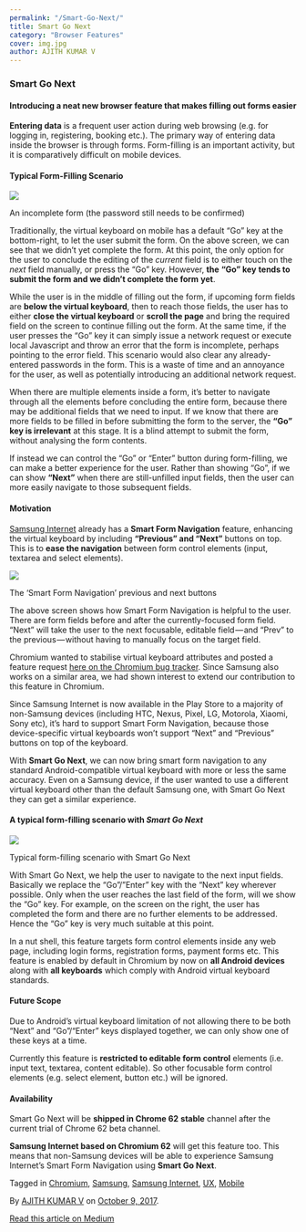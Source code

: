 ```yaml
---
permalink: "/Smart-Go-Next/"
title: Smart Go Next
category: "Browser Features"
cover: img.jpg
author: AJITH KUMAR V
---
```


### **Smart Go Next**

#### Introducing a neat new browser feature that makes filling out forms easier

**Entering data** is a frequent user action during web browsing (e.g. for logging in, registering, booking etc.). The primary way of entering data inside the browser is through forms. Form-filling is an important activity, but it is comparatively difficult on mobile devices.

#### **Typical Form-Filling Scenario**

![](https://cdn-images-1.medium.com/max/800/1*wJVp9Fs-aQij9Zukie1Vqg.png)

An incomplete form (the password still needs to be confirmed)

Traditionally, the virtual keyboard on mobile has a default “Go” key at the bottom-right, to let the user submit the form. On the above screen, we can see that we didn’t yet complete the form. At this point, the only option for the user to conclude the editing of the _current_ field is to either touch on the _next_ field manually, or press the “Go” key. However, **the** **“Go” key** **tends to submit the form and we didn’t complete the form** **yet**.

While the user is in the middle of filling out the form, if upcoming form fields  are **below the virtual keyboard**, then to reach those fields, the user has to either **close the virtual keyboard** or **scroll the page** and bring the required field on the screen to continue filling out the form. At the same time, if the user presses the “Go” key it can simply issue a network request or execute local Javascript and throw an error that the form is incomplete, perhaps pointing to the error field. This scenario would also clear any already-entered passwords in the form. This is a waste of time and an annoyance for the user, as well as potentially introducing an additional network request.

When there are multiple elements inside a form, it’s better to navigate through all the elements before concluding the entire form, because there may be additional fields that we need to input. If we know that there are more fields to be filled in before submitting the form to the server, the **“Go” key is irrelevant** at this stage. It is a blind attempt to submit the form, without analysing the form contents.

If instead we can control the “Go” or “Enter” button during form-filling, we can make a better experience for the user. Rather than showing “Go”, if we can show **“Next”** when there are still-unfilled input fields, then the user can more easily navigate to those subsequent fields.

#### **Motivation**

[Samsung Internet](http://developer.samsung.com/internet) already has a **Smart Form Navigation** feature, enhancing the virtual keyboard by including **“Previous” and “Next”** buttons on top. This is to **ease the navigation** between form control elements (input, textarea and select elements).

![](https://cdn-images-1.medium.com/max/800/1*uNLSkC4tFXQh9-0gVY5GaQ.png)

The ‘Smart Form Navigation’ previous and next buttons

The above screen shows how Smart Form Navigation is helpful to the user. There are form fields before and after the currently-focused form field. “Next” will take the user to the next focusable, editable field — and “Prev” to the previous — without having to manually focus on the target field.

Chromium  wanted to stabilise virtual keyboard attributes and posted a feature request [here on the Chromium bug tracker](https://bugs.chromium.org/p/chromium/issues/detail?id=410785). Since Samsung also works on a similar area, we had shown interest to extend our contribution to this feature in Chromium.

Since Samsung Internet  is now  available in the Play Store to a majority of non-Samsung devices (including HTC, Nexus, Pixel, LG, Motorola, Xiaomi, Sony etc), it’s hard to support Smart Form Navigation, because those device-specific virtual keyboards won’t support “Next” and “Previous” buttons on top of the keyboard.

With **Smart Go Next**, we can now bring smart form navigation to any standard Android-compatible virtual keyboard with more or less the same accuracy. Even on a Samsung device, if the user wanted to use a different virtual keyboard other than the default Samsung one, with Smart Go Next  they can get a similar experience.

#### **A typical form-filling scenario with _Smart Go Next_**

![](https://cdn-images-1.medium.com/max/800/1*yig_e7h_vHPe2Oi37MI_Pg.png)

Typical form-filling scenario with Smart Go Next

With Smart Go Next, we help the user to navigate to the next input fields. Basically we replace the “Go”/”Enter” key with the “Next” key wherever possible. Only when the user reaches the last field of the form, will we show the “Go” key. For example, on the screen on the right, the user has completed the form and there are no further elements to be addressed. Hence the “Go” key is very much suitable at this point.

In a nut shell, this feature targets form control elements inside any web page, including login forms, registration forms, payment forms etc. This feature is enabled by default in Chromium by now on **all Android devices** along with **all keyboards** which comply with Android virtual keyboard standards.

#### **Future Scope**

Due to Android’s virtual keyboard limitation of not allowing there to be both “Next” and “Go”/“Enter” keys displayed together, we can only show one of these keys at a time.

Currently this feature is **restricted to editable form control** elements (i.e. input text, textarea, content editable). So other focusable form control elements (e.g. select element, button etc.) will be ignored.

#### **Availability**

Smart Go Next will be **shipped in Chrome 62** **stable** channel after the current trial of Chrome 62 beta channel.

**Samsung Internet based on Chromium 62** will get this feature too. This means that non-Samsung devices will be able to experience Samsung Internet’s Smart Form Navigation using **Smart Go Next**.

Tagged in [Chromium](https://medium.com/tag/chromium), [Samsung](https://medium.com/tag/samsung), [Samsung Internet](https://medium.com/tag/samsung-internet), [UX](https://medium.com/tag/ux), [Mobile](https://medium.com/tag/mobile)

By [AJITH KUMAR V](https://medium.com/@ajith211) on [October 9, 2017](https://medium.com/p/3a09077da7fb).

[Read this article on Medium](https://medium.com/@ajith211/smart-go-next-3a09077da7fb)

